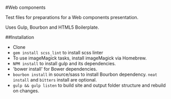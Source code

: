#Web components

Test files for preparations for a Web components presentation.  

Uses Gulp, Bourbon and HTML5 Boilerplate.


##Installation
* Clone
* `gem install scss_lint` to install scss linter
* To use imageMagick tasks, install imageMagick via Homebrew.
* `NPM install` to install gulp and its dependencies.
* 'bower install' for Bower dependencies.
* `bourbon install` in source/sass to install Bourbon dependency. `neat install` and `bitters` install are optional.
* `gulp && gulp listen` to build site and output folder structure and rebuild on changes.
